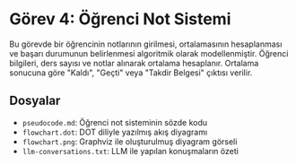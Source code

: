 # Görev 4: Öğrenci Not Sistemi

Bu görevde bir öğrencinin notlarının girilmesi, ortalamasının hesaplanması ve başarı durumunun belirlenmesi algoritmik olarak modellenmiştir. Öğrenci bilgileri, ders sayısı ve notlar alınarak ortalama hesaplanır. Ortalama sonucuna göre "Kaldı", "Geçti" veya "Takdir Belgesi" çıktısı verilir.

## Dosyalar

- `pseudocode.md`: Öğrenci not sisteminin sözde kodu
- `flowchart.dot`: DOT diliyle yazılmış akış diyagramı
- `flowchart.png`: Graphviz ile oluşturulmuş diyagram görseli
- `llm-conversations.txt`: LLM ile yapılan konuşmaların özeti
